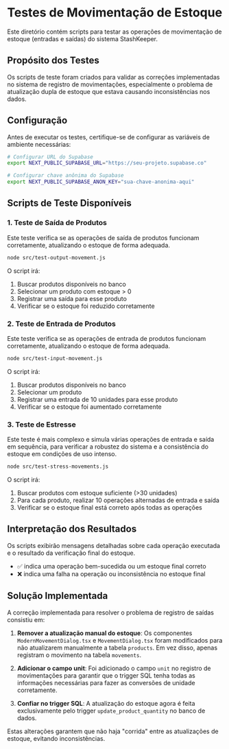 # Testes de Movimentação de Estoque

Este diretório contém scripts para testar as operações de movimentação de estoque (entradas e saídas) do sistema StashKeeper.

## Propósito dos Testes

Os scripts de teste foram criados para validar as correções implementadas no sistema de registro de movimentações, especialmente o problema de atualização dupla de estoque que estava causando inconsistências nos dados.

## Configuração

Antes de executar os testes, certifique-se de configurar as variáveis de ambiente necessárias:

```bash
# Configurar URL do Supabase
export NEXT_PUBLIC_SUPABASE_URL="https://seu-projeto.supabase.co"

# Configurar chave anônima do Supabase
export NEXT_PUBLIC_SUPABASE_ANON_KEY="sua-chave-anonima-aqui"
```

## Scripts de Teste Disponíveis

### 1. Teste de Saída de Produtos

Este teste verifica se as operações de saída de produtos funcionam corretamente, atualizando o estoque de forma adequada.

```bash
node src/test-output-movement.js
```

O script irá:
1. Buscar produtos disponíveis no banco
2. Selecionar um produto com estoque > 0
3. Registrar uma saída para esse produto 
4. Verificar se o estoque foi reduzido corretamente

### 2. Teste de Entrada de Produtos

Este teste verifica se as operações de entrada de produtos funcionam corretamente, atualizando o estoque de forma adequada.

```bash
node src/test-input-movement.js
```

O script irá:
1. Buscar produtos disponíveis no banco
2. Selecionar um produto
3. Registrar uma entrada de 10 unidades para esse produto
4. Verificar se o estoque foi aumentado corretamente

### 3. Teste de Estresse

Este teste é mais complexo e simula várias operações de entrada e saída em sequência, para verificar a robustez do sistema e a consistência do estoque em condições de uso intenso.

```bash
node src/test-stress-movements.js
```

O script irá:
1. Buscar produtos com estoque suficiente (>30 unidades)
2. Para cada produto, realizar 10 operações alternadas de entrada e saída
3. Verificar se o estoque final está correto após todas as operações

## Interpretação dos Resultados

Os scripts exibirão mensagens detalhadas sobre cada operação executada e o resultado da verificação final do estoque. 

- ✅ indica uma operação bem-sucedida ou um estoque final correto
- ❌ indica uma falha na operação ou inconsistência no estoque final

## Solução Implementada

A correção implementada para resolver o problema de registro de saídas consistiu em:

1. **Remover a atualização manual do estoque**: Os componentes `ModernMovementDialog.tsx` e `MovementDialog.tsx` foram modificados para não atualizarem manualmente a tabela `products`. Em vez disso, apenas registram o movimento na tabela `movements`.

2. **Adicionar o campo unit**: Foi adicionado o campo `unit` no registro de movimentações para garantir que o trigger SQL tenha todas as informações necessárias para fazer as conversões de unidade corretamente.

3. **Confiar no trigger SQL**: A atualização do estoque agora é feita exclusivamente pelo trigger `update_product_quantity` no banco de dados.

Estas alterações garantem que não haja "corrida" entre as atualizações de estoque, evitando inconsistências. 